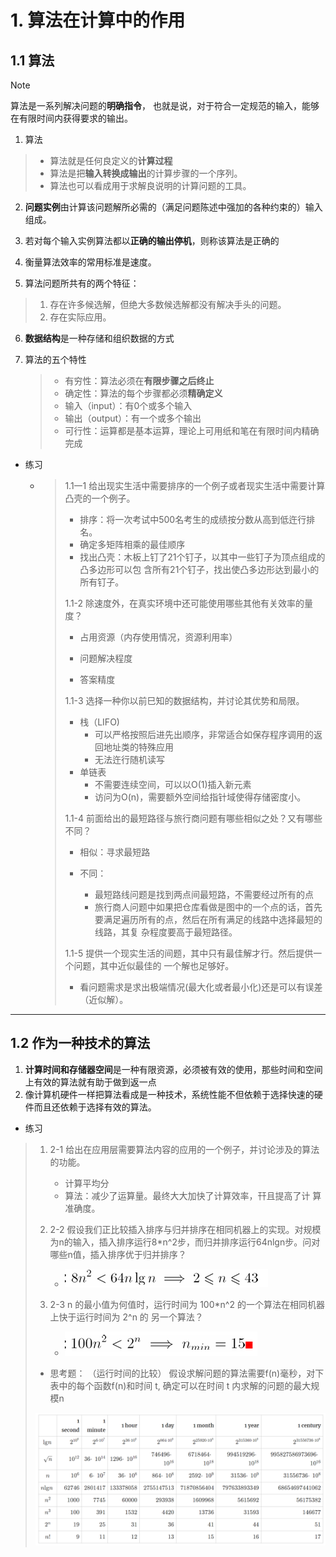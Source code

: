 # 1. 算法在计算中的作用

## 1.1 算法

> [!note]
>
> 算法是一系列解决问题的**明确指令**， 也就是说，对于符合一定规范的输入，能够在有限时间内获得要求的输出。

1. 算法

> - 算法就是任何良定义的**计算过程**
> - 算法是把**输入转换成输出**的计算步骤的一个序列。
> - 算法也可以看成用于求解良说明的计算问题的工具。

2. **问题实例**由计算该问题解所必需的（满足问题陈述中强加的各种约束的）输入组成。
3. 若对每个输入实例算法都以**正确的输出停机**，则称该算法是正确的

4. 衡量算法效率的常用标准是速度。
5. 算法问题所共有的两个特征：

> 1. 存在许多候选解，但绝大多数候选解都没有解决手头的问题。
> 2. 存在实际应用。

6. **数据结构**是一种存储和组织数据的方式

7. 算法的五个特性

   > - 有穷性：算法必须在**有限步骤之后终止**
   > - 确定性：算法的每个步骤都必须**精确定义**
   > - 输入（input）：有0个或多个输入
   > - 输出（output）：有一个或多个输出
   > - 可行性：运算都是基本运算，理论上可用纸和笔在有限时间内精确完成

- 练习

  - > 1.1一1 给出现实生活中需要排序的一个例子或者现实生活中需要计算凸壳的一个例子。 
    >
    > - 排序：将一次考试中500名考生的成绩按分数从高到低迕行排名。
    > - 确定多矩阵相乘的最佳顺序
    > - 找出凸壳：木板上钉了21个钉子，以其中一些钉子为顶点组成的凸多边形可以包 含所有21个钉子，找出使凸多边形达到最小的所有钉子。
    >
    > 
    >
    > 1.1-2 除速度外，在真实环境中还可能使用哪些其他有关效率的量度？ 
    >
    > - 占用资源（内存使用情况，资源利用率）
    >
    > - 问题解决程度
    >
    > - 答案精度
    >
    >   
    >
    > 1.1-3 选择一种你以前巳知的数据结构，并讨论其优势和局限。 
    >
    > - 栈（LIFO)
    >   - 可以严格按照后进先出顺序，非常适合如保存程序调用的返回地址类的特殊应用
    >   - 无法迕行随机读写
    > - 单链表
    >   - 不需要连续空间，可以以O(1)插入新元素
    >   - 访问为O(n)，需要额外空间给指针域使得存储密度小。
    >
    > 
    >
    > 1.1-4 前面给出的最短路径与旅行商问题有哪些相似之处？又有哪些不同？ 
    >
    > - 相似：寻求最短路
    >
    > - 不同：
    >
    >   - 最短路线问题是找到两点间最短路，不需要经过所有的点
    >   - 旅行商人问题中如果把仓库看做是图中的一个点的话，首先要满足遍历所有的点，然后在所有满足的线路中选择最短的线路，其复 杂程度要高于最短路径。
    >
    >   
    >
    > 1.1-5 提供一个现实生活的间题，其中只有最佳解才行。然后提供一个问题，其中近似最佳的 一个解也足够好。
    >
    > - 看问题需求是求出极端情况(最大化或者最小化)还是可以有误差（近似解）。

---



## 1.2  作为一种技术的算法

1. **计算时间和存储器空间**是一种有限资源，必须被有效的使用，那些时间和空间上有效的算法就有助于做到返一点
2. 像计算机硬件一样把算法看成是一种技术，系统性能不但依赖于选择快速的硬件而且还依赖于选择有效的算法。

- 练习

> 1. 2-1 给出在应用层需要算法内容的应用的一个例子，并讨论涉及的算法的功能。
>    - 计算平均分
>    - 算法：减少了运算量。最终大大加快了计算效率，幵且提高了计 算准确度。 
>
> 1. 2-2  假设我们正比较插入排序与归并排序在相同机器上的实现。对规模为n的输入，插入排序运行8*n^2步，而归并排序运行64nlgn步。问对哪些n值，插入排序优于归并排序？ 
>    - ![image-20250121121914781](assets\image-20250121121914781-1737433158697-1.png)
>
> 1. 2-3   n 的最小值为何值时，运行时间为 100*n^2 的一个算法在相同机器上快于运行时间为 2^n 的 另一个算法？
>    - ![image-20250121122024751](assets\image-20250121122024751-1737433225739-3.png)
>
> - 思考题： （运行时间的比较） 假设求解问题的算法需要f(n)毫秒，对下表中的每个函数f(n)和时间 t, 确定可以在时间 t 内求解的问题的最大规模n
>
> ![image-20250121122217972](assets\image-20250121122217972-1737433339116-5.png)